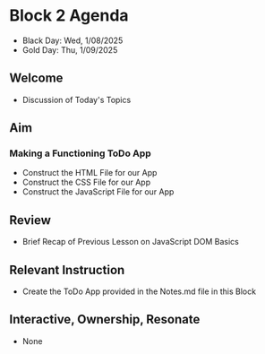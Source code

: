 
# Block 2 Agenda
- Black Day: Wed, 1/08/2025
- Gold Day: Thu, 1/09/2025

## Welcome

- Discussion of Today's Topics

## Aim

### Making a Functioning ToDo App

- Construct the HTML File for our App
- Construct the CSS File for our App
- Construct the JavaScript File for our App

## Review

- Brief Recap of Previous Lesson on JavaScript DOM Basics

## Relevant Instruction

- Create the ToDo App provided in the Notes.md file in this Block

## Interactive, Ownership, Resonate

- None